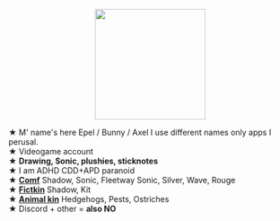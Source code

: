 <p align="center">
<img src="https://media.discordapp.net/attachments/1196764336656502797/1232701237086916669/Untitled84_20240424213419.png?ex=662a69fd&is=6629187d&hm=f68f73f9b6eb1bd5827029199dcbceede57ddcc14b492f935ffdbc414aa451f4&"<width="197" height="197">
</p>

★ M' name's here Epel / Bunny / Axel I use different names only apps I perusal.
\
★ Videogame account
\
★ **Drawing, Sonic, plushies, sticknotes**
\
★ I am ADHD CDD+APD paranoid
\
★ [**Comf**](!) Shadow, Sonic, Fleetway Sonic, Silver, Wave, Rouge
\
★ [**Fictkin**](!) Shadow, Kit
\
★ [**Animal kin**](!) Hedgehogs, Pests, Ostriches
\
★ Discord + other = **also NO**

